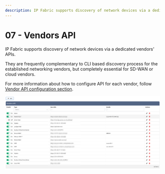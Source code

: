 ```yaml
---
description: IP Fabric supports discovery of network devices via a dedicated vendors' APIs that you can setup.
---
```


# 07 - Vendors API

IP Fabric supports discovery of network devices via a dedicated vendors' APIs.

They are frequently complementary to CLI based discovery process for the established networking vendors, but completely essential for SD-WAN or cloud vendors.

For more information about how to configure API for each vendor, follow [Vendor API configuration section](../../../IP_Fabric_Settings/advanced/Vendors_API/index.md).

![Vendors API](vapi.png)
